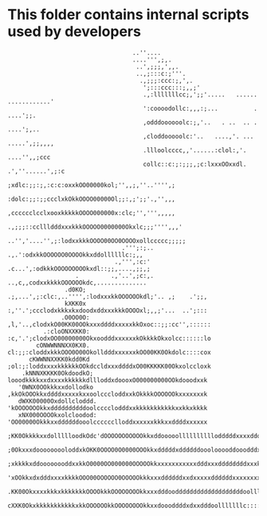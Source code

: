 # This folder contains internal scripts used by developers

                                       ..''....
                                       ....''',;,.
                                        ..',;;;,',,.
                                        ..,;:::c:;'''.
                                         .,;;;:ccc:;,',.
                                          ';:::ccc:::;,,;'
                                          .,:lllllllcc;,';;'.....   ...... ............'
                                          ':coooodollc:,,,:;...          .      ....';;.
                                          ,odddoooooolc:;,'..   . ..  .. .     ....';,..
                                          ,cloddooooolc:'..   ....,'. ...  .....',;;,,,,
                                          .llloolcccc,,'......:clol:,'.     ....'',,;ccc
                                          collc::c:;:;;;,;c:lxxxOOxxdl. .',''......',;:c
                                         ;xdlc:;;:;,:c:c:oxxkOO00000kol;'',,;,''..'''',;
                                         :dolc:;;:;;ccclxkOkkOOOO00000Ol;;:,;';;'.,'',,,
                                         ,cccccclcclxooxkkkkkOOOO000000x:clc;'',''',,,,,
                                       .,;;;::ccllldddxxxkkkOOOOO0000000Okxlc;;;'''',,,'
                                      ..'','....'',;:lodxxkkkOOOO00OO0OOOOxollccccc;;;;;
                                    .''';:;..     .,.':odxkkOOOOOO0OOOOkkxddollllllc:;,,
                                  .,''',:c:'    .c...',:odkkkOOOOOOOOOkxdl::;;,....,;;,;
                       .         .,'..',;c:,.    ..,c,,codxxkkkkOOOOOOkdc,..............
                    .d0KO;      .;,...',;:clc:,..'''',:lodxxxkkOOOOOOkdl;'.. ,;    .';;,
                    kXKK0x      :,''.';ccclodxkkkxkxdoodxddxxxkkkOOOOxl;,,;'...  ..';:::
                   .O0OO0O:    ,l,'..,clodxkO00KK00OOkxxxddddxxxxxkkOxoc::;;:cc'',::::::
              .:cloONXXKK0:    :c,'.';clodxOO00000000OkxoodddxxxxxxkOkkkkOkxolcc::::::lo
            cONWWNNNXX0KX0.    cl:;;:cloddxkkkOOO0O00OkolldddxxxxxxkOO00KK0Okdolc::::cox
          cKWWNNXXKK0kdd0Kd    ;ol:;:loddxxxxkkkkkkOOkdccldxxxddddxO00KKKKK00Okxolccloxk
        .kNNNXKKKK0OkdoodkO;    looodkkkkxxdxxxxkkkkkkdllloddxdoooxO000000000OOkdooodxxk
       '0WNX0OOkkkxxdollodko    ,kkOkOOOkkxddddxxxxxkxxoolcccloddxxkOkkkkOOOOOOkxxxxxxxk
       dWXK00000Oxdollcloddd.   'kOOOOOOOkkxddddddddddoolcccclodddxxkkkkkkkkkkkxxkkxkkkk
       xNX000OOOOkxolcloodod:   'OO00000Okkkxxddddddooolcccccclloddxxxxxxkkkxxddddxxxxxx
       ;KK0OkkkkxxdollllloodkOdc'dOOOOOOOOOOOkkxddooooollllllllllodddddxxxxddodxkkkkkkkk
        ;0OkxxxdooooooooloddxkOKK0OOOO0O0000OOOkkxdddddxddddddooolooooddooodddxxkkkkkkOO
         ;xkkkkxddoooooooddxxkkO0000OO000000OOOOOkkxxxxxxxxxxxdddxxxddddddddxxxkkkkkkkkk
            'xOOkkxdxdddxxxxkkkkOOO00OOOOOO0OOOOOkkkxxxddddddxxdxxxxxddddddxxxxxxxxxxxkk
             .KK00OkxxxxkkkxkkkkkkkOOOOkkkOOOOOOOOkkxxxdddoodddddddddddddddddddoollloood
              cXXK0OkxkkkkkkkkkkkxkkOOOOOOkkOOOOOOOOkkxxdoooddddxdxxdddoolllllllc::::ccl

